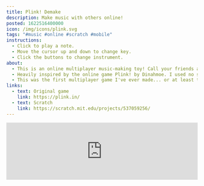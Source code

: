 ```yaml
---
title: Plink! Demake
description: Make music with others online!
posted: 1622516400000
icon: /img/icons/plink.svg
tags: "#music #online #scratch #mobile"
instructions:
  - Click to play a note.
  - Move the cursor up and down to change key.
  - Click the buttons to change instrument.
about:
  - This is an online multiplayer music-making toy! Call your friends and make music together!
  - Heavily inspired by the online game Plink! by Dinahmoe. I used no samples from the original game, I made them on Auxy and Beepbox.
  - This was the first multiplayer game I've ever made... or at least the first one where I actually knew what I was doing. :d
links:
  - text: Original game
    link: https://plink.in/
  - text: Scratch
    link: https://scratch.mit.edu/projects/537059256/
---
```

<iframe src="https://turbowarp.org/537059256/embed?addons=remove-curved-stage-border,pause" width="100%" class="scratch" allowtransparency="true" frameborder="0" scrolling="no" allowfullscreen></iframe>